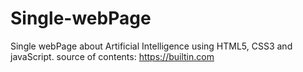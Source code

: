 # Single-webPage
Single webPage about Artificial Intelligence using HTML5, CSS3 and javaScript.
source of contents: https://builtin.com
